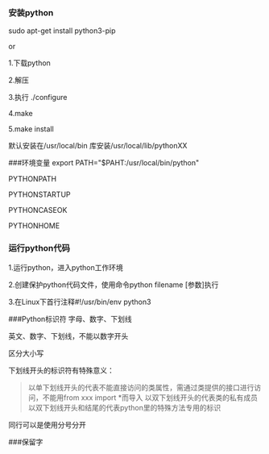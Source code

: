 ### 安装python
sudo apt-get install python3-pip

or

1.下载python

2.解压

3.执行 ./configure

4.make

5.make install

默认安装在/usr/local/bin
库安装/usr/local/lib/pythonXX

###环境变量
export PATH="$PAHT:/usr/local/bin/python"

PYTHONPATH

PYTHONSTARTUP

PYTHONCASEOK

PYTHONHOME

### 运行python代码
1.运行python，进入python工作环境

2.创建保护python代码文件，使用命令python filename [参数]执行

3.在Linux下首行注释#!/usr/bin/env python3


###Python标识符
字母、数字、下划线

英文、数字、下划线，不能以数字开头

区分大小写

下划线开头的标识符有特殊意义：
> 以单下划线开头的代表不能直接访问的类属性，需通过类提供的接口进行访问，不能用from xxx import *而导入
> 以双下划线开头的代表类的私有成员
> 以双下划线开头和结尾的代表python里的特殊方法专用的标识

同行可以是使用分号分开

###保留字
